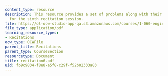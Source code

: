 ```yaml
---
content_type: resource
description: This resource provides a set of problems along with their solutions,
  for the sixth recitation session.
file: https://ol-ocw-studio-app-qa.s3.amazonaws.com/courses/1-060-engineering-mechanics-ii-spring-2006/fb9c9834f8e8a5f8c29ff52b02333a83_recitation6.pdf
file_type: application/pdf
learning_resource_types:
- Recitations
ocw_type: OCWFile
parent_title: Recitations
parent_type: CourseSection
resourcetype: Document
title: recitation6.pdf
uid: fb9c9834-f8e8-a5f8-c29f-f52b02333a83
---
```

